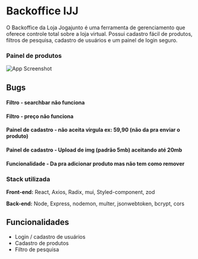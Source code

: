 
# Backoffice IJJ

O Backoffice da Loja Jogajunto é uma ferramenta de gerenciamento que oferece controle total sobre a loja virtual. Possui cadastro fácil de produtos, filtros de pesquisa, cadastro de usuários e um painel de login seguro.


### Painel de produtos

![App Screenshot](https://cdn.discordapp.com/attachments/566850308702208001/1135640875658121256/jogajunto123.png)

## Bugs

#### Filtro - searchbar não funciona
#### Filtro - preço não funciona
#### Painel de cadastro - não aceita virgula ex: 59,90 (não da pra enviar o produto)
#### Painel de cadastro - Upload de img (padrão 5mb) aceitando até 20mb
#### Funcionalidade - Da pra adicionar produto mas não tem como remover

### Stack utilizada

**Front-end:** React, Axios, Radix, mui, Styled-component, zod

**Back-end:** Node, Express, nodemon, multer, jsonwebtoken, bcrypt, cors


## Funcionalidades

- Login / cadastro de usuários
- Cadastro de produtos
- Filtro de pesquisa

